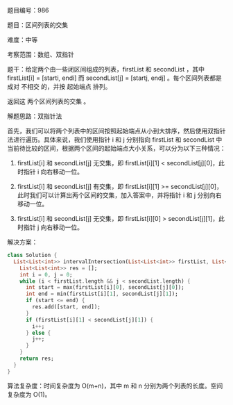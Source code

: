 题目编号：986

题目：区间列表的交集

难度：中等

考察范围：数组、双指针

题干：给定两个由一些闭区间组成的列表，firstList 和 secondList ，其中 firstList[i] = [starti, endi] 而 secondList[j] = [startj, endj] 。每个区间列表都是成对 不相交 的，并按 起始端点 排列。

返回这 两个区间列表的交集 。

解题思路：双指针法

首先，我们可以将两个列表中的区间按照起始端点从小到大排序，然后使用双指针法进行遍历。具体来说，我们使用指针 i 和 j 分别指向 firstList 和 secondList 中当前待比较的区间，根据两个区间的起始端点大小关系，可以分为以下三种情况：

1. firstList[i] 和 secondList[j] 无交集，即 firstList[i][1] < secondList[j][0]，此时指针 i 向右移动一位。

2. firstList[i] 和 secondList[j] 有交集，即 firstList[i][1] >= secondList[j][0]，此时我们可以计算出两个区间的交集，加入答案中，并将指针 i 和 j 分别向右移动一位。

3. firstList[i] 和 secondList[j] 无交集，即 firstList[i][0] > secondList[j][1]，此时指针 j 向右移动一位。

解决方案：

```dart
class Solution {
  List<List<int>> intervalIntersection(List<List<int>> firstList, List<List<int>> secondList) {
    List<List<int>> res = [];
    int i = 0, j = 0;
    while (i < firstList.length && j < secondList.length) {
      int start = max(firstList[i][0], secondList[j][0]);
      int end = min(firstList[i][1], secondList[j][1]);
      if (start <= end) {
        res.add([start, end]);
      }
      if (firstList[i][1] < secondList[j][1]) {
        i++;
      } else {
        j++;
      }
    }
    return res;
  }
}
```

算法复杂度：时间复杂度为 O(m+n)，其中 m 和 n 分别为两个列表的长度。空间复杂度为 O(1)。